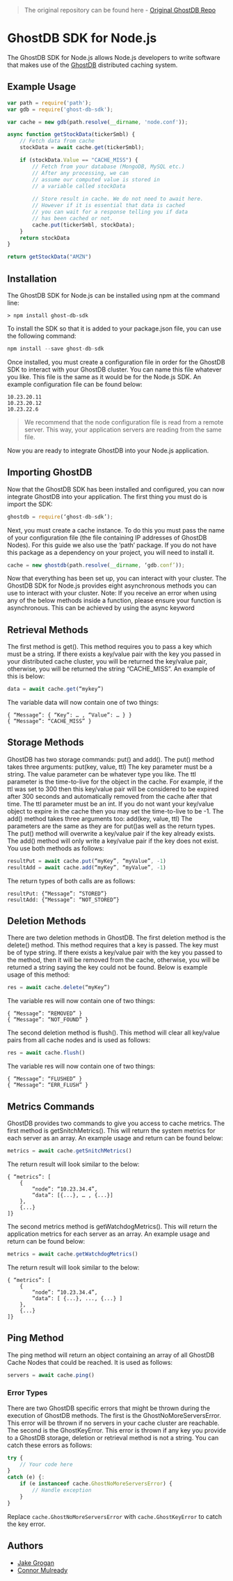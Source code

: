 > The original repository can be found here - [Original GhostDB Repo](https://github.com/jakekgrog/GhostDB)

# GhostDB SDK for Node.js

The GhostDB SDK for Node.js allows Node.js developers to write software that makes use of the [GhostDB](https://www.github.com/ghostdb/ghostdb-cache-node) distributed caching system.

## Example Usage

```javascript
var path = require('path');
var gdb = require('ghost-db-sdk');

var cache = new gdb(path.resolve(__dirname, 'node.conf'));

async function getStockData(tickerSmbl) {
    // Fetch data from cache
    stockData = await cache.get(tickerSmbl);

    if (stockData.Value == "CACHE_MISS") {
        // Fetch from your database (MongoDB, MySQL etc.)
        // After any processing, we can 
        // assume our computed value is stored in
        // a variable called stockData
    
        // Store result in cache. We do not need to await here.
        // However if it is essential that data is cached
        // you can wait for a response telling you if data
        // has been cached or not.
        cache.put(tickerSmbl, stockData);
    }
    return stockData
}

return getStockData("AMZN")

```

## Installation

The GhostDB SDK for Node.js can be installed using npm at the command line:

```
> npm install ghost-db-sdk
```

To install the SDK so that it is added to your package.json file, you can use the following command:

```javascript
npm install --save ghost-db-sdk
```

Once installed, you must create a configuration file in order for the GhostDB SDK to interact with your GhostDB cluster. You can name this file whatever you like. This file is the same as it would be for the Node.js SDK. An example configuration file can be found below:

```
10.23.20.11
10.23.20.12
10.23.22.6
```

> We recommend that the node configuration file is read from a remote server. This way, your application servers are reading from the same file.

Now you are ready to integrate GhostDB into your Node.js application.

## Importing GhostDB

Now that the GhostDB SDK has been installed and configured, you can now integrate GhostDB into your application. 
The first thing you must do is import the SDK:

```javascript
ghostdb = require(‘ghost-db-sdk’);
```

Next, you must create a cache instance. To do this you must pass the name of your configuration file (the file containing IP addresses of GhostDB Nodes). For this guide we also use the ‘path’ package. If you do not have this package as a dependency on your project, you will need to install it.

```javascript
cache = new ghostdb(path.resolve(__dirname, ‘gdb.conf’));
```

Now that everything has been set up, you can interact with your cluster. The GhostDB SDK for Node.js provides eight asynchronous methods you can use to interact with your cluster.
Note: If you receive an error when using any of the below methods inside a function, please ensure your function is asynchronous. This can be achieved by using the async keyword

## Retrieval Methods

The first method is get(). This method requires you to pass a key which must be a string. If there exists a key/value pair with the key you passed in your distributed cache cluster, you will be returned the key/value pair, otherwise, you will be returned the string “CACHE_MISS”. An example of this is below:

```javascript
data = await cache.get(“mykey”)
```

The variable data will now contain one of two things:

```
{ “Message”: { “Key”: … , “Value”: … } }
{ “Message”: “CACHE_MISS” }
```

## Storage Methods

GhostDB has two storage commands: put() and add().
The put() method takes three arguments: put(key, value, ttl)
The key parameter must be a string. The value parameter can be whatever type you like. The ttl parameter is the time-to-live for the object in the cache. For example, if the ttl was set to 300 then this key/value pair will be considered to be expired after 300 seconds and automatically removed from the cache after that time. The ttl parameter must be an int.
If you do not want your key/value object to expire in the cache then you may set the time-to-live to be -1.
The add() method takes three arguments too: add(key, value, ttl)
The parameters are the same as they are for put()as well as the return types. 
The put() method will overwrite a key/value pair if the key already exists. The add() method will only write a key/value pair if the key does not exist.
You use both methods as follows:

```javascript
resultPut = await cache.put(“myKey”, “myValue”, -1)
resultAdd = await cache.add(“myKey”, “myValue”, -1)
```

The return types of both calls are as follows:

```
resultPut: {“Message”: “STORED”}
resultAdd: {“Message”: “NOT_STORED”}
```

## Deletion Methods

There are two deletion methods in GhostDB. The first deletion method is the delete() method. This method requires that a key is passed. The key must be of type string. If there exists a key/value pair with the key you passed to the method, then it will be removed from the cache, otherwise, you will be returned a string saying the key could not be found.
Below is example usage of this method:

```javascript
res = await cache.delete(“myKey”)
```

The variable res will now contain one of two things:

```
{ “Message”: “REMOVED” }
{ “Message”: “NOT_FOUND” }
```

The second deletion method is flush(). This method will clear all key/value pairs from all cache nodes and is used as follows:

```javascript
res = await cache.flush()
```

The variable res will now contain one of two things:

```
{ “Message”: “FLUSHED” }
{ “Message”: “ERR_FLUSH” }
```

## Metrics Commands

GhostDB provides two commands to give you access to cache metrics. The first method is getSnitchMetrics(). This will return the system metrics for each server as an array.
An example usage and return can be found below:

```javascript
metrics = await cache.getSnitchMetrics()
```

The return result will look similar to the below:

```
{ “metrics”: [ 
    { 
        “node”: “10.23.34.4”, 
        “data”: [{...}, … , {...}] 
    }, 
    {...} 
]}
```

The second metrics method is getWatchdogMetrics(). This will return the application metrics for each server as an array.
An example usage and return can be found below:

```javascript
metrics = await cache.getWatchdogMetrics()
```

The return result will look similar to the below:

```
{ “metrics”: [
    {
        “node”: “10.23.34.4”,
        “data”: [ {...}, ..., {...} ]
    },
    {...}
]}
```

## Ping Method

The ping method will return an object containing an array of all GhostDB Cache Nodes that could be reached.
It is used as follows: 

```javascript
servers = await cache.ping()
```

### Error Types

There are two GhostDB specific errors that might be thrown during the execution of GhostDB methods. 
The first is the GhostNoMoreServersError. This error will be thrown if no servers in your cache cluster are reachable.
The second is the GhostKeyError. This error is thrown if any key you provide to a GhostDB storage, deletion or retrieval method is not a string.
You can catch these errors as follows:

```javascript
try { 
    // Your code here
}
catch (e) {:
    if (e instanceof cache.GhostNoMoreServersError) {
        // Handle exception
    }
}
```

Replace `cache.GhostNoMoreServersError` with `cache.GhostKeyError` to catch the key error.

## Authors
- [Jake Grogan](https://www.github.com/jakekgrog)
- [Connor Mulready](https://www.github.com/nohclu)